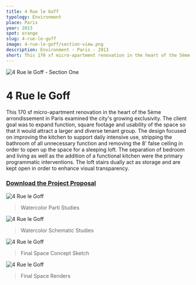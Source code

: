 ```yaml
---
title: 4 Rue le Goff
typology: Environment
place: Paris
year: 2013
spot: orange
slug: 4-rue-le-goff
image: 4-rue-le-goff/section-view.png
description: Environment - Paris - 2013
short: This 170 sf micro-apartment renovation in the heart of the 5ème arrondissement in Paris examined the city's growing exclusivity.
---
```

![4 Rue le Goff - Section One](4-rue-le-goff/section-view.png)
# 4 Rue le Goff

This 170 sf micro-apartment renovation in the heart of the 5ème arrondissement in Paris examined the city's growing exclusivity. The client goal was to expand function, square footage and usability of the space so that it would attract a larger and diverse tenant group. The design focused on improving the kitchen to support daily intensive use, stripping the bathroom of all unnecessary function and removing the 8' false ceiling in order to open up the space for a sleeping loft. The separation of bedroom and living as well as the addition of a functional kitchen were the primary programmatic interventions. The loft stairs dually act as storage and are kept open in order to enhance visual transparency.

### [Download the Project Proposal](/assets/pdf/project-proposal.pdf)

![4 Rue le Goff](4-rue-le-goff/4rlg-concept.png)
> Watercolor Parti Studies

![4 Rue le Goff](4-rue-le-goff/4rlg-schematic.png)
> Watercolor Schematic Studies

![4 Rue le Goff](4-rue-le-goff/4rlg-sketch.png)
> Final Space Concept Sketch

![4 Rue le Goff](4-rue-le-goff/views.png)
> Final Space Renders